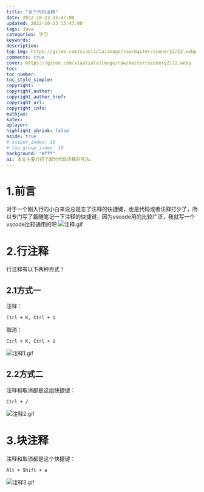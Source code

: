 ```yaml
---
title: "关于代码注释"
date: 2022-10-23 15:47:00
updated: 2022-10-23 15:47:00
tags: Java
categories: 学习
keywords: 
description:
top_img: https://gitee.com/xiaoliula/image/raw/master/scenery2/22.webp
comments: true
cover: https://gitee.com/xiaoliula/image/raw/master/scenery2/22.webp
toc:
toc_number:
toc_style_simple:
copyright:
copyright_author:
copyright_author_href:
copyright_url:
copyright_info:
mathjax:
katex:
aplayer:
highlight_shrink: false
aside: true
# swiper_index: 10
# top_group_index: 10
background: "#fff"
ai: 本文主要介绍了部分代码注释的写法。
---
```


# 1.前言
对于一个刚入行的小白来说总是忘了注释的快捷键，也是代码或者注释打少了，所以专门写了篇随笔记一下注释的快捷键，因为vscode用的比较广泛，我就写一个vscode比较通用的吧
![注释.gif](https://img.onew.us.kg/file/1741438112615_11725869444230416.gif)
# 2.行注释
行注释有以下两种方式！
## 2.1方式一
注释：
```language
Ctrl + K, Ctrl + U
```
取消：
```language
Ctrl + K, Ctrl + U
```
![注释1.gif](https://img.onew.us.kg/file/1741438113033_1172586950786556.gif)
## 2.2方式二
注释和取消都是这组快捷键：
```language
Ctrl + /
```
![注释2.gif](https://img.onew.us.kg/file/1741438117646_11725869547006567.gif)
# 3.块注释
注释和取消都是这个快捷键：
```language
Alt + Shift + a
```
![注释3.gif](https://img.onew.us.kg/file/1741438116130_11725869574317668.gif)